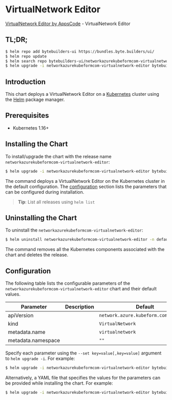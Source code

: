 # VirtualNetwork Editor

[VirtualNetwork Editor by AppsCode](https://byte.builders) - VirtualNetwork Editor

## TL;DR;

```bash
$ helm repo add bytebuilders-ui https://bundles.byte.builders/ui/
$ helm repo update
$ helm search repo bytebuilders-ui/networkazurekubeformcom-virtualnetwork-editor --version=v0.4.16
$ helm upgrade -i networkazurekubeformcom-virtualnetwork-editor bytebuilders-ui/networkazurekubeformcom-virtualnetwork-editor -n default --create-namespace --version=v0.4.16
```

## Introduction

This chart deploys a VirtualNetwork Editor on a [Kubernetes](http://kubernetes.io) cluster using the [Helm](https://helm.sh) package manager.

## Prerequisites

- Kubernetes 1.16+

## Installing the Chart

To install/upgrade the chart with the release name `networkazurekubeformcom-virtualnetwork-editor`:

```bash
$ helm upgrade -i networkazurekubeformcom-virtualnetwork-editor bytebuilders-ui/networkazurekubeformcom-virtualnetwork-editor -n default --create-namespace --version=v0.4.16
```

The command deploys a VirtualNetwork Editor on the Kubernetes cluster in the default configuration. The [configuration](#configuration) section lists the parameters that can be configured during installation.

> **Tip**: List all releases using `helm list`

## Uninstalling the Chart

To uninstall the `networkazurekubeformcom-virtualnetwork-editor`:

```bash
$ helm uninstall networkazurekubeformcom-virtualnetwork-editor -n default
```

The command removes all the Kubernetes components associated with the chart and deletes the release.

## Configuration

The following table lists the configurable parameters of the `networkazurekubeformcom-virtualnetwork-editor` chart and their default values.

|     Parameter      | Description |                     Default                      |
|--------------------|-------------|--------------------------------------------------|
| apiVersion         |             | <code>network.azure.kubeform.com/v1alpha1</code> |
| kind               |             | <code>VirtualNetwork</code>                      |
| metadata.name      |             | <code>virtualnetwork</code>                      |
| metadata.namespace |             | <code>""</code>                                  |


Specify each parameter using the `--set key=value[,key=value]` argument to `helm upgrade -i`. For example:

```bash
$ helm upgrade -i networkazurekubeformcom-virtualnetwork-editor bytebuilders-ui/networkazurekubeformcom-virtualnetwork-editor -n default --create-namespace --version=v0.4.16 --set apiVersion=network.azure.kubeform.com/v1alpha1
```

Alternatively, a YAML file that specifies the values for the parameters can be provided while
installing the chart. For example:

```bash
$ helm upgrade -i networkazurekubeformcom-virtualnetwork-editor bytebuilders-ui/networkazurekubeformcom-virtualnetwork-editor -n default --create-namespace --version=v0.4.16 --values values.yaml
```
